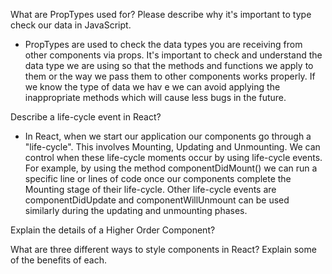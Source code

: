 What are PropTypes used for? Please describe why it's important to type check our data in JavaScript.

- PropTypes are used to check the data types you are receiving from other components via props. It's important to check and understand the data type we are using so that the methods and functions we apply to them or the way we pass them to other components works properly. If we know the type of data we hav e we can avoid applying the inappropriate methods which will cause less bugs in the future. 



Describe a life-cycle event in React?
- In React, when we start our application our components go through a "life-cycle". This involves Mounting, Updating and Unmounting. We can control when these life-cycle moments occur by using life-cycle events. For example, by using the method componentDidMount() we can run a specific line or lines of code once our components complete the Mounting stage of their life-cycle. Other life-cycle events are componentDidUpdate and componentWillUnmount can be used similarly during the updating and unmounting phases. 



Explain the details of a Higher Order Component?



What are three different ways to style components in React? Explain some of the benefits of each.
